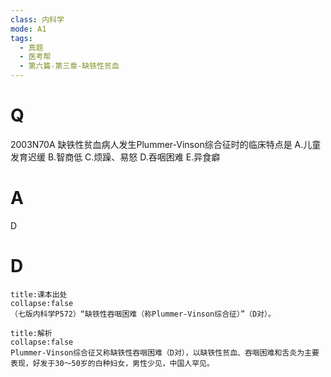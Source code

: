 ```yaml
---
class: 内科学
mode: A1
tags:
  - 真题
  - 医考帮
  - 第六篇-第三章-缺铁性贫血
---
```


# Q
2003N70A 缺铁性贫血病人发生Plummer-Vinson综合征时的临床特点是
A.儿童发育迟缓
B.智商低
C.烦躁、易怒
D.吞咽困难
E.异食癖

# A
D
# D
```ad-note
title:课本出处
collapse:false
（七版内科学P572）“缺铁性吞咽困难（称Plummer-Vinson综合征）”（D对）。
```

```ad-summary
title:解析
collapse:false
Plummer-Vinson综合征又称缺铁性吞咽困难（D对），以缺铁性贫血、吞咽困难和舌炎为主要表现，好发于30～50岁的白种妇女，男性少见，中国人罕见。
```

